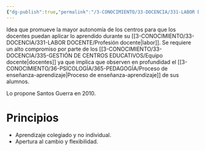 ```yaml
---
{"dg-publish":true,"permalink":"/3-CONOCIMIENTO/33-DOCENCIA/331-LABOR DOCENTE/La escuela que aprende/"}
---
```


Idea que promueve la mayor autonomía de los centros para que los docentes puedan aplicar lo aprendido durante su [[3-CONOCIMIENTO/33-DOCENCIA/331-LABOR DOCENTE/Profesión docente\|labor]]. Se requiere un alto compromiso por parte de los [[3-CONOCIMIENTO/33-DOCENCIA/335-GESTIÓN DE CENTROS EDUCATIVOS/Equipo docente\|docentes]] ya que implica que observen en profundidad el [[3-CONOCIMIENTO/36-PSICOLOGÍA/365-PEDAGOGÍA/Proceso de enseñanza-aprendizaje\|Proceso de enseñanza-aprendizaje]] de sus alumnos.

Lo propone Santos Guerra en 2010.

# Principios
- Aprendizaje colegiado y no individual.
- Apertura al cambio y flexibilidad.